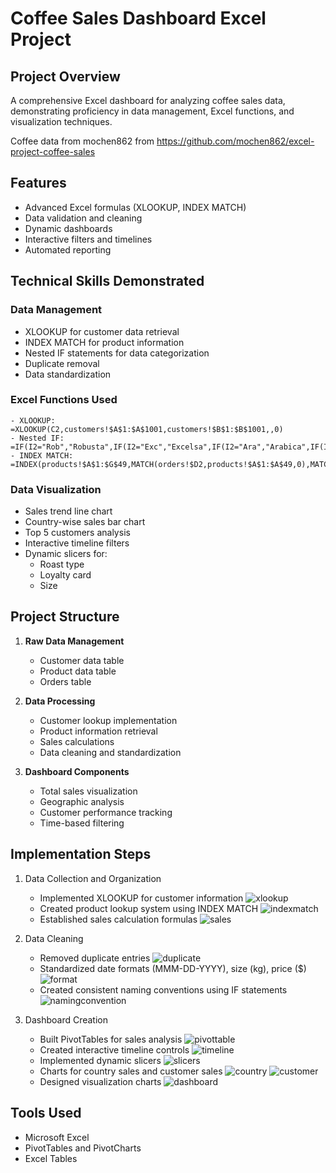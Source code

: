 # Coffee Sales Dashboard Excel Project

## Project Overview
A comprehensive Excel dashboard for analyzing coffee sales data, demonstrating proficiency in data management, Excel functions, and visualization techniques.

Coffee data from mochen862 from https://github.com/mochen862/excel-project-coffee-sales

## Features
- Advanced Excel formulas (XLOOKUP, INDEX MATCH)
- Data validation and cleaning
- Dynamic dashboards
- Interactive filters and timelines
- Automated reporting

## Technical Skills Demonstrated
### Data Management
- XLOOKUP for customer data retrieval
- INDEX MATCH for product information
- Nested IF statements for data categorization
- Duplicate removal
- Data standardization

### Excel Functions Used
```excel
- XLOOKUP: =XLOOKUP(C2,customers!$A$1:$A$1001,customers!$B$1:$B$1001,,0)
- Nested IF: =IF(I2="Rob","Robusta",IF(I2="Exc","Excelsa",IF(I2="Ara","Arabica",IF(I2="Lib","Liberica",""))))
- INDEX MATCH: =INDEX(products!$A$1:$G$49,MATCH(orders!$D2,products!$A$1:$A$49,0),MATCH(orders!I$1,products!$A$1:$G$1,0))
```

### Data Visualization
- Sales trend line chart
- Country-wise sales bar chart
- Top 5 customers analysis
- Interactive timeline filters
- Dynamic slicers for:
  - Roast type
  - Loyalty card
  - Size

## Project Structure
1. **Raw Data Management**
   - Customer data table
   - Product data table
   - Orders table

2. **Data Processing**
   - Customer lookup implementation
   - Product information retrieval
   - Sales calculations
   - Data cleaning and standardization

3. **Dashboard Components**
   - Total sales visualization
   - Geographic analysis
   - Customer performance tracking
   - Time-based filtering

## Implementation Steps
1. Data Collection and Organization
   - Implemented XLOOKUP for customer information
     ![xlookup](/img/1-xlookup.png)
   - Created product lookup system using INDEX MATCH
     ![indexmatch](/img/1-index_match.png)
   - Established sales calculation formulas
     ![sales](/img/1-sales.png)

2. Data Cleaning
   - Removed duplicate entries
     ![duplicate](/img/2-removed_duplicate.png)
   - Standardized date formats (MMM-DD-YYYY), size (kg), price ($)
     ![format](/img/2-format_dates_size_price.png)
   - Created consistent naming conventions using IF statements
     ![namingconvention](/img/2-naming_conventions.png)

3. Dashboard Creation
   - Built PivotTables for sales analysis
     ![pivottable](/img/3-pivot_table.png)
   - Created interactive timeline controls
     ![timeline](/img/3-timeline_2dline.png)
   - Implemented dynamic slicers
     ![slicers](/img/3-slicers.png)
   - Charts for country sales and customer sales
     ![country](/img/3-country.png)
     ![customer](/img/3-customer.png)
   - Designed visualization charts
     ![dashboard](/img/3-dashboard.png)


## Tools Used
- Microsoft Excel
- PivotTables and PivotCharts
- Excel Tables


